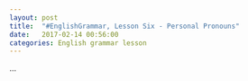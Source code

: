 ```yaml
---
layout: post
title:  "#EnglishGrammar, Lesson Six - Personal Pronouns"
date:   2017-02-14 00:56:00
categories: English grammar lesson
---
```


...